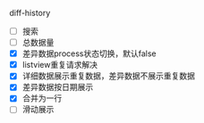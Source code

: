 diff-history
- [ ] 搜索
- [ ] 总数据量
- [x] 差异数据process状态切换，默认false
- [x] listview重复请求解决
- [x] 详细数据展示重复数据，差异数据不展示重复数据
- [x] 差异数据按日期展示
- [x] 合并为一行
- [ ] 滑动展示